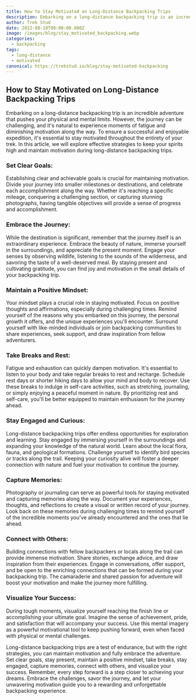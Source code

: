 ```yaml
---
title: How to Stay Motivated on Long-Distance Backpacking Trips
description: Embarking on a long-distance backpacking trip is an incredible adventure that pushes your physical and mental limits.
author: Trek Stud
date: 2022-08-10T00:00:00.000Z
image: /images/blog/stay_motivated_backpacking.webp
categories:
  - backpacking
tags:
  - long-distance
  - motivated
canonical: https://trekstud.io/blog/stay-motivated-backpacking
---
```


## How to Stay Motivated on Long-Distance Backpacking Trips

Embarking on a long-distance backpacking trip is an incredible adventure that pushes your physical and mental limits. However, the journey can be challenging, and it's natural to experience moments of fatigue and diminishing motivation along the way. To ensure a successful and enjoyable expedition, it's essential to stay motivated throughout the entirety of your trek. In this article, we will explore effective strategies to keep your spirits high and maintain motivation during long-distance backpacking trips.

### Set Clear Goals:
Establishing clear and achievable goals is crucial for maintaining motivation. Divide your journey into smaller milestones or destinations, and celebrate each accomplishment along the way. Whether it's reaching a specific mileage, conquering a challenging section, or capturing stunning photographs, having tangible objectives will provide a sense of progress and accomplishment.

### Embrace the Journey:
While the destination is significant, remember that the journey itself is an extraordinary experience. Embrace the beauty of nature, immerse yourself in the surroundings, and appreciate the present moment. Engage your senses by observing wildlife, listening to the sounds of the wilderness, and savoring the taste of a well-deserved meal. By staying present and cultivating gratitude, you can find joy and motivation in the small details of your backpacking trip.

### Maintain a Positive Mindset:
Your mindset plays a crucial role in staying motivated. Focus on positive thoughts and affirmations, especially during challenging times. Remind yourself of the reasons why you embarked on this journey, the personal growth it offers, and the unique experiences you'll encounter. Surround yourself with like-minded individuals or join backpacking communities to share experiences, seek support, and draw inspiration from fellow adventurers.

### Take Breaks and Rest:
Fatigue and exhaustion can quickly dampen motivation. It's essential to listen to your body and take regular breaks to rest and recharge. Schedule rest days or shorter hiking days to allow your mind and body to recover. Use these breaks to indulge in self-care activities, such as stretching, journaling, or simply enjoying a peaceful moment in nature. By prioritizing rest and self-care, you'll be better equipped to maintain enthusiasm for the journey ahead.

### Stay Engaged and Curious:
Long-distance backpacking trips offer endless opportunities for exploration and learning. Stay engaged by immersing yourself in the surroundings and expanding your knowledge of the natural world. Learn about the local flora, fauna, and geological formations. Challenge yourself to identify bird species or tracks along the trail. Keeping your curiosity alive will foster a deeper connection with nature and fuel your motivation to continue the journey.

### Capture Memories:
Photography or journaling can serve as powerful tools for staying motivated and capturing memories along the way. Document your experiences, thoughts, and reflections to create a visual or written record of your journey. Look back on these memories during challenging times to remind yourself of the incredible moments you've already encountered and the ones that lie ahead.

### Connect with Others:
Building connections with fellow backpackers or locals along the trail can provide immense motivation. Share stories, exchange advice, and draw inspiration from their experiences. Engage in conversations, offer support, and be open to the enriching connections that can be formed during your backpacking trip. The camaraderie and shared passion for adventure will boost your motivation and make the journey more fulfilling.

### Visualize Your Success:
During tough moments, visualize yourself reaching the finish line or accomplishing your ultimate goal. Imagine the sense of achievement, pride, and satisfaction that will accompany your success. Use this mental imagery as a powerful motivational tool to keep pushing forward, even when faced with physical or mental challenges.

Long-distance backpacking trips are a test of endurance, but with the right strategies, you can maintain motivation and fully embrace the adventure. Set clear goals, stay present, maintain a positive mindset, take breaks, stay engaged, capture memories, connect with others, and visualize your success. Remember, every step forward is a step closer to achieving your dreams. Embrace the challenges, savor the journey, and let your unwavering motivation guide you to a rewarding and unforgettable backpacking experience.